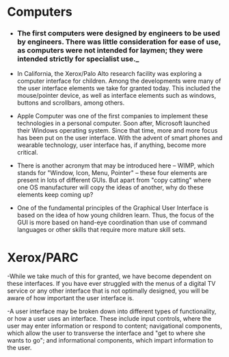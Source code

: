 # Computers

- ### The first computers were designed by engineers to be used by engineers. There was little consideration for ease of use, as computers were not intended for laymen; they were intended strictly for specialist use.\_

- In California, the Xerox/Palo Alto research facility was exploring a computer interface for children. Among the developments were many of the user interface elements we take for granted today. This included the mouse/pointer device, as well as interface elements such as windows, buttons and scrollbars, among others.

- Apple Computer was one of the first companies to implement these technologies in a personal computer. Soon after, Microsoft launched their Windows operating system. Since that time, more and more focus has been put on the user interface. With the advent of smart phones and wearable technology, user interface has, if anything, become more critical.

- There is another acronym that may be introduced here – WIMP, which stands for "Window, Icon, Menu, Pointer" – these four elements are present in lots of different GUIs. But apart from "copy catting" where one OS manufacturer will copy the ideas of another, why do these elements keep coming up?

- One of the fundamental principles of the Graphical User Interface is based on the idea of how young children learn. Thus, the focus of the GUI is more based on hand-eye coordination than use of command languages or other skills that require more mature skill sets.

# Xerox/PARC

-While we take much of this for granted, we have become dependent on these interfaces. If you have ever struggled with the menus of a digital TV service or any other interface that is not optimally designed, you will be aware of how important the user interface is.

-A user interface may be broken down into different types of functionality, or how a user uses an interface. These include input controls, where the user may enter information or respond to content; navigational components, which allow the user to transverse the interface and "get to where she wants to go"; and informational components, which impart information to the user.

#
